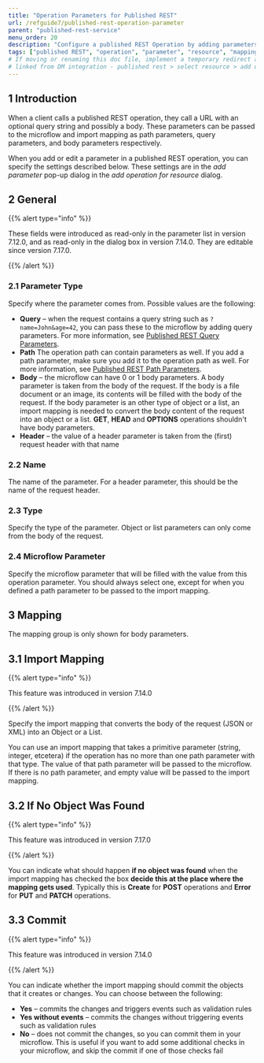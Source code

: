 ```yaml
---
title: "Operation Parameters for Published REST"
url: /refguide7/published-rest-operation-parameter
parent: "published-rest-service"
menu_order: 20
description: "Configure a published REST Operation by adding parameters to an operation "
tags: ["published REST", "operation", "parameter", "resource", "mapping", "not found", "commit"]
# If moving or renaming this doc file, implement a temporary redirect and let the respective team know they should update the URL in the product. See Mapping to Products for more details.
# linked from DM integration - published rest > select resource > add operation for resource > add parameter > help)
---
```


## 1 Introduction

When a client calls a published REST operation, they call a URL with an optional query string and possibly a body. These parameters can be passed to the microflow and import mapping as path parameters, query parameters, and body parameters respectively.

<!-- needs clarifying, 2 things cannot map to three things 'respectively' -->

When you add or edit a parameter in a published REST operation, you can specify the settings described below. These settings are in the *add parameter* pop-up dialog in the *add operation for resource* dialog.

## 2 General

{{% alert type="info" %}}

These fields were introduced as read-only in the parameter list in version 7.12.0, and as read-only in the dialog box in version 7.14.0. They are editable since version 7.17.0.

{{% /alert %}}

### 2.1 Parameter Type

Specify where the parameter comes from. Possible values are the following:

* **Query** – when the request contains a query string such as `?name=John&age=42`, you can pass these to the microflow by adding query parameters. For more information, see [Published REST Query Parameters](published-rest-query-parameters).
* **Path** The operation path can contain parameters as well. If you add a path parameter, make sure you add it to the operation path as well. For more information, see [Published REST Path Parameters](published-rest-path-parameters).
* **Body** – the microflow can have 0 or 1 body parameters. A body parameter is taken from the body of the request. If the body is a file document or an image, its contents will be filled with the body of the request. If the body parameter is an other type of object or a list, an import mapping is needed to convert the body content of the request into an object or a list. **GET**, **HEAD** and **OPTIONS** operations shouldn't have body parameters.
* **Header** – the value of a header parameter is taken from the (first) request header with that name

### 2.2 Name

The name of the parameter. For a header parameter, this should be the name of the request header.

### 2.3 Type

Specify the type of the parameter. Object or list parameters can only come from the body of the request.

### 2.4 Microflow Parameter

Specify the microflow parameter that will be filled with the value from this operation parameter. You should always select one, except for when you defined a path parameter to be passed to the import mapping.

## 3 Mapping

The mapping group is only shown for body parameters.

## 3.1 Import Mapping

{{% alert type="info" %}}

This feature was introduced in version 7.14.0

{{% /alert %}}

Specify the import mapping that converts the body of the request (JSON or XML) into an Object or a List.

You can use an import mapping that takes a primitive parameter (string, integer, etcetera) if the operation has no more than one path parameter with that type. The value of that path parameter will be passed to the microflow. If there is no path parameter, and empty value will be passed to the import mapping.

## 3.2 If No Object Was Found

{{% alert type="info" %}}

This feature was introduced in version 7.17.0

{{% /alert %}}

You can indicate what should happen **if no object was found** when the import mapping has checked the box **decide this at the place where the mapping gets used**. Typically this is **Create** for **POST** operations and **Error** for **PUT** and **PATCH** operations.

## 3.3 Commit

{{% alert type="info" %}}

This feature was introduced in version 7.14.0

{{% /alert %}}

You can indicate whether the import mapping should commit the objects that it creates or changes. You can choose between the following:

* **Yes** – commits the changes and triggers events such as validation rules
* **Yes without events** – commits the changes without triggering events such as validation rules
* **No** – does not commit the changes, so you can commit them in your microflow. This is useful if you want to add some additional checks in your microflow, and skip the commit if one of those checks fail
